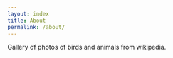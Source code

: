 ```yaml
---
layout: index
title: About
permalink: /about/
---
```


Gallery of photos of birds and animals from wikipedia.